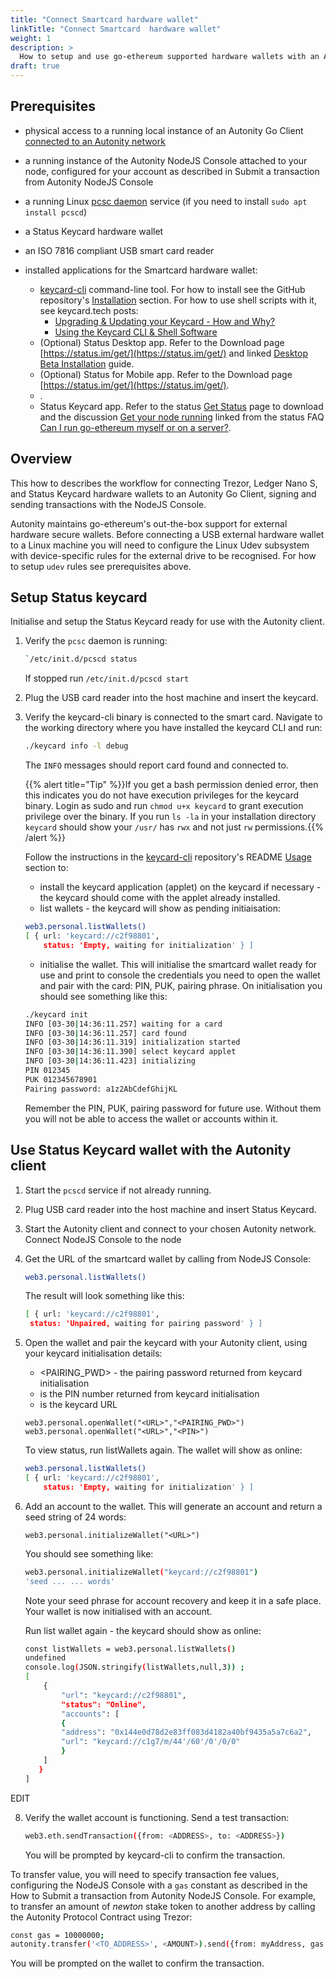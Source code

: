 ```yaml
---
title: "Connect Smartcard hardware wallet"
linkTitle: "Connect Smartcard  hardware wallet"
weight: 1
description: >
  How to setup and use go-ethereum supported hardware wallets with an Autonity Go Client node, using the NodeJS Console
draft: true
---
```


## Prerequisites

- physical access to a running local instance of an Autonity Go Client [connected to an Autonity network](/node-operators/run-aut/)
- a running instance of the Autonity NodeJS Console attached to your node, configured for your account as described in Submit a transaction from Autonity NodeJS Console
- a running Linux [pcsc daemon](https://linux.die.net/man/8/pcscd) service (if you need to install `sudo apt install pcscd`)
- a Status Keycard hardware wallet
- an ISO 7816 compliant USB smart card reader

- installed applications for the Smartcard hardware wallet:
	 - [keycard-cli](https://github.com/status-im/keycard-cli) command-line tool. For how to install see the GitHub repository's [Installation](https://github.com/status-im/keycard-cli#installation) section. For how to use shell scripts with it, see keycard.tech posts:
	     - [Upgrading & Updating your Keycard - How and Why?](https://news.keycard.tech/upgrading-updating-your-keycard-how-why/)
	     - [Using the Keycard CLI & Shell Software](https://news.keycard.tech/using-the-keycard-cli-shell/)
	 - (Optional) Status Desktop app. Refer to the Download page [https://status.im/get/](https://status.im/get/) and linked [Desktop Beta Installation](https://status.im/user_guides/desktop_beta_install.html) guide.
	 - (Optional) Status for Mobile app. Refer to the Download page [https://status.im/get/](https://status.im/get/).
	 - .
	 - Status Keycard app. Refer to the status [Get Status](https://status.im/get/) page to download and the discussion [Get your node running](https://discuss.status.im/t/get-your-node-running/1488) linked from the status FAQ [Can I run go-ethereum myself or on a server?](https://status.im/faq/).


## Overview

This how to describes the workflow for connecting Trezor, Ledger Nano S, and Status Keycard hardware wallets to an Autonity Go Client, signing and sending transactions with the NodeJS Console.

Autonity maintains go-ethereum's out-the-box support for external hardware secure wallets. Before connecting a USB external hardware wallet to a Linux machine you will need to configure the Linux Udev subsystem with device-specific rules for the external drive to be recognised. For how to setup `udev` rules see prerequisites above.


## Setup Status keycard

Initialise and setup the Status Keycard ready for use with the Autonity client.

1. Verify the `pcsc` daemon is running:

	```bash
	`/etc/init.d/pcscd status
	```
	If stopped run `/etc/init.d/pcscd start`

2. Plug the USB card reader into the host machine and insert the keycard.

3. Verify the keycard-cli binary is connected to the smart card. Navigate to the working directory where you have installed the keycard CLI and run:

	```bash
	./keycard info -l debug
	```
	The `INFO` messages should report card found and connected to.

	{{% alert title="Tip" %}}If you get a bash permission denied error, then this indicates you do not have execution privileges for the keycard binary. Login as sudo and run `chmod u+x keycard` to grant execution privilege over the binary. If you run `ls -la` in your installation directory `keycard` should show your `/usr/` has `rwx` and not just `rw` permissions.{{% /alert %}}

	Follow the instructions in the [keycard-cli](https://github.com/status-im/keycard-cli/) repository's README [Usage](https://github.com/status-im/keycard-cli#usage) section to:

	- install the keycard application (applet) on the keycard if necessary - the keycard should come with the applet already installed.
	- list wallets - the keycard will show as pending initiaisation:

	```bash
	web3.personal.listWallets()
	[ { url: 'keycard://c2f98801',
    	status: 'Empty, waiting for initialization' } ]
	```

	- initialise the wallet. This will initialise the smartcard wallet ready for use and print to console the credentials you need to open the wallet and pair with the card: PIN, PUK, pairing phrase. On initialisation you should see something like this:


	```bash
	./keycard init
	INFO [03-30|14:36:11.257] waiting for a card                       	package=status-go/cmd/keycard
	INFO [03-30|14:36:11.257] card found                               	package=status-go/cmd/keycard index=0
	INFO [03-30|14:36:11.319] initialization started                   	package=status-go/cmd/keycard
	INFO [03-30|14:36:11.390] select keycard applet                    	package=status-go/cmd/keycard
	INFO [03-30|14:36:11.423] initializing                             	package=status-go/cmd/keycard
	PIN 012345
	PUK 012345678901
	Pairing password: a1z2AbCdefGhijKL
	```
	Remember the PIN, PUK, pairing password for future use. Without them you will not be able to access the wallet or accounts within it.

## Use Status Keycard wallet with the Autonity client

1. Start the `pcscd` service if not already running.

2. Plug USB card reader into the host machine and insert Status Keycard.

3. Start the Autonity client and connect to your chosen Autonity network. Connect NodeJS Console to the node

4. Get the URL of the smartcard wallet by calling from NodeJS Console:

   ```bash
   web3.personal.listWallets()
   ```
   The result will look something like this:

   ```bash
   [ { url: 'keycard://c2f98801',
    status: 'Unpaired, waiting for pairing password' } ]
   ```

5. Open the wallet and pair the keycard with your Autonity client, using your keycard initialisation details:

	- <PAIRING_PWD> - the pairing password returned from keycard initialisation
	- <PIN> is the PIN number returned from keycard initialisation
	- <URL> is the keycard URL

	```
	web3.personal.openWallet("<URL>","<PAIRING_PWD>")	web3.personal.openWallet("<URL>","<PIN>")
	```

	To view status, run listWallets again. The wallet will show as online:

	```bash
	web3.personal.listWallets()
	[ { url: 'keycard://c2f98801',
    	status: 'Empty, waiting for initialization' } ]
	```

6. Add an account to the wallet. This will generate an account and return a seed string of 24 words:

	```
	web3.personal.initializeWallet("<URL>")
	```

	You should see something like:

	```bash
	web3.personal.initializeWallet("keycard://c2f98801")
	'seed ... ... words'
	```

	Note your seed phrase for account recovery and keep it in a safe place. Your wallet is now initialised with an account.

	Run list wallet again - the keycard should show as online:

	```bash
	const listWallets = web3.personal.listWallets()
	undefined
	console.log(JSON.stringify(listWallets,null,3)) ;
	[
		{
			"url": "keycard://c2f98801",
			"status": "Online",
			"accounts": [
			{
			"address": "0x144e0d78d2e83ff083d4182a40bf9435a5a7c6a2",
			"url": "keycard://c1g7/m/44'/60'/0'/0/0"
			}
		]
       }
    ]
    ```


EDIT

8. Verify the wallet account is functioning. Send a test transaction:

   ```bash
   web3.eth.sendTransaction({from: <ADDRESS>, to: <ADDRESS>})
   ```
   You will be prompted by keycard-cli to confirm the transaction.

To transfer value, you will need to specify transaction fee values, configuring the NodeJS Console with a `gas` constant as described in the How to Submit a transaction from Autonity NodeJS Console. For example, to transfer an amount of _newton_ stake token to another address by calling the Autonity Protocol Contract using Trezor:

```bash
const gas = 10000000;
autonity.transfer('<TO_ADDRESS>', <AMOUNT>).send({from: myAddress, gas: gas})
```

You will be prompted on the wallet to confirm the transaction.
